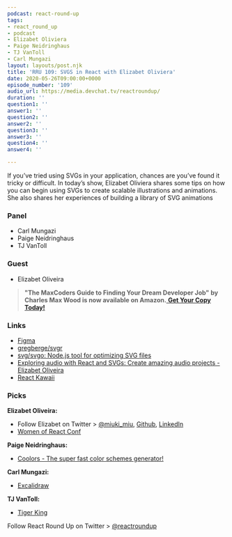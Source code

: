 ```yaml
---
podcast: react-round-up
tags:
- react_round_up
- podcast
- Elizabet Oliviera
- Paige Neidringhaus
- TJ VanToll
- Carl Mungazi
layout: layouts/post.njk
title: 'RRU 109: SVGS in React with Elizabet Oliviera'
date: 2020-05-26T09:00:00+0000
episode_number: '109'
audio_url: https://media.devchat.tv/reactroundup/
duration: ''
question1: ''
answer1: ''
question2: ''
answer2: ''
question3: ''
answer3: ''
question4: ''
answer4: ''

---
```

If you’ve tried using SVGs in your application, chances are you’ve found it tricky or difficult. In today’s show, Elizabet Oliviera shares some tips on how you can begin using SVGs to create scalable illustrations and animations. She also shares her experiences of building a library of SVG animations

### **Panel**

* Carl Mungazi
* Paige Neidringhaus
* TJ VanToll

### **Guest**

* Elizabet Oliveira

> **"The MaxCoders Guide to Finding Your Dream Developer Job" by Charles Max Wood is now available on Amazon.**[ **Get Your Copy Today!**](https://www.amazon.com/gp/product/B081MBL5C9/ref=as_li_ss_tl?ie=UTF8&linkCode=sl1&tag=devchattv-20&linkId=9d61363241636e2546ef46abba198746&language=en_US)

### **Links**

* [Figma](https://www.figma.com/)
* [gregberge/svgr](https://github.com/gregberge/svgr/tree/master/packages/cli)
* [svg/svgo: Node.js tool for optimizing SVG files](https://github.com/svg/svgo)
* [Exploring audio with React and SVGs: Create amazing audio projects - Elizabet Oliveira](https://youtu.be/DjhGQAeHHEY?t=1384)
* [React Kawaii](https://react-kawaii.now.sh/)

### **Picks**

**Elizabet Oliveira:**

* Follow Elizabet on Twitter > [@miuki_miu](https://twitter.com/miuki_miu), [Github](https://github.com/miukimiu), [LinkedIn](https://pt.linkedin.com/in/elizabetoliveira)
* [Women of React Conf](https://womenofreact.com/)

**Paige Neidringhaus:**

* [Coolors - The super fast color schemes generator!](https://coolors.co/)

**Carl Mungazi:**

* [Excalidraw](https://excalidraw.com/)

**TJ VanToll:**

* [Tiger King](https://www.netflix.com/title/81115994)

Follow React Round Up on Twitter > [@reactroundup](https://twitter.com/reactroundup)
